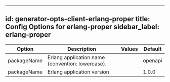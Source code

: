 
---
id: generator-opts-client-erlang-proper
title: Config Options for erlang-proper
sidebar_label: erlang-proper
---

| Option | Description | Values | Default |
| ------ | ----------- | ------ | ------- |
|packageName|Erlang application name (convention: lowercase).| |openapi|
|packageName|Erlang application version| |1.0.0|
